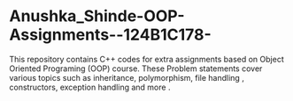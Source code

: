 # Anushka_Shinde-OOP-Assignments--124B1C178-
This repository contains C++ codes for extra assignments based on Object Oriented Programing (OOP) course. These Problem statements cover various topics such as inheritance, polymorphism, file handling , constructors, exception handling and more .
